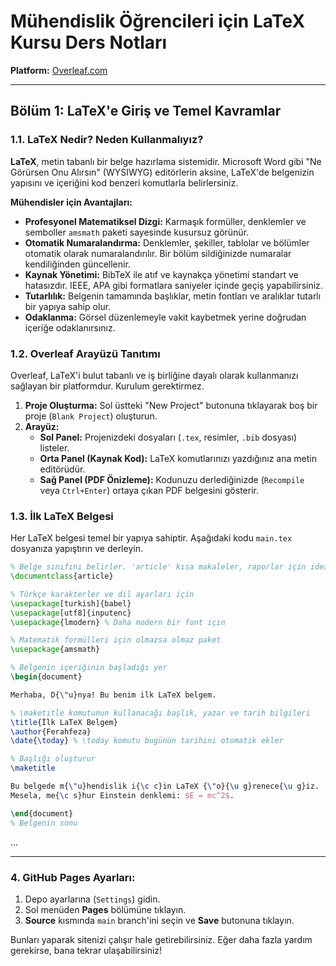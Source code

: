 # Mühendislik Öğrencileri için LaTeX Kursu Ders Notları

**Platform:** [Overleaf.com](https://www.overleaf.com)

---

## Bölüm 1: LaTeX'e Giriş ve Temel Kavramlar

### 1.1. LaTeX Nedir? Neden Kullanmalıyız?

**LaTeX**, metin tabanlı bir belge hazırlama sistemidir. Microsoft Word gibi "Ne Görürsen Onu Alırsın" (WYSIWYG) editörlerin aksine, LaTeX'de belgenizin yapısını ve içeriğini kod benzeri komutlarla belirlersiniz.

**Mühendisler için Avantajları:**
*   **Profesyonel Matematiksel Dizgi:** Karmaşık formüller, denklemler ve semboller `amsmath` paketi sayesinde kusursuz görünür.
*   **Otomatik Numaralandırma:** Denklemler, şekiller, tablolar ve bölümler otomatik olarak numaralandırılır. Bir bölüm sildiğinizde numaralar kendiliğinden güncellenir.
*   **Kaynak Yönetimi:** BibTeX ile atıf ve kaynakça yönetimi standart ve hatasızdır. IEEE, APA gibi formatlara saniyeler içinde geçiş yapabilirsiniz.
*   **Tutarlılık:** Belgenin tamamında başlıklar, metin fontları ve aralıklar tutarlı bir yapıya sahip olur.
*   **Odaklanma:** Görsel düzenlemeyle vakit kaybetmek yerine doğrudan içeriğe odaklanırsınız.

### 1.2. Overleaf Arayüzü Tanıtımı

Overleaf, LaTeX'i bulut tabanlı ve iş birliğine dayalı olarak kullanmanızı sağlayan bir platformdur. Kurulum gerektirmez.

1.  **Proje Oluşturma:** Sol üstteki "New Project" butonuna tıklayarak boş bir proje (`Blank Project`) oluşturun.
2.  **Arayüz:**
    *   **Sol Panel:** Projenizdeki dosyaları (`.tex`, resimler, `.bib` dosyası) listeler.
    *   **Orta Panel (Kaynak Kod):** LaTeX komutlarınızı yazdığınız ana metin editörüdür.
    *   **Sağ Panel (PDF Önizleme):** Kodunuzu derlediğinizde (`Recompile` veya `Ctrl+Enter`) ortaya çıkan PDF belgesini gösterir.

### 1.3. İlk LaTeX Belgesi

Her LaTeX belgesi temel bir yapıya sahiptir. Aşağıdaki kodu `main.tex` dosyanıza yapıştırın ve derleyin.

```latex
% Belge sınıfını belirler. 'article' kısa makaleler, raporlar için idealdir.
\documentclass{article}

% Türkçe karakterler ve dil ayarları için
\usepackage[turkish]{babel}
\usepackage[utf8]{inputenc}
\usepackage{lmodern} % Daha modern bir font için

% Matematik formülleri için olmazsa olmaz paket
\usepackage{amsmath}

% Belgenin içeriğinin başladığı yer
\begin{document}

Merhaba, D{\"u}nya! Bu benim ilk LaTeX belgem.

% \maketitle komutunun kullanacağı başlık, yazar ve tarih bilgileri
\title{İlk LaTeX Belgem}
\author{Ferahfeza}
\date{\today} % \today komutu bugünün tarihini otomatik ekler

% Başlığı oluşturur
\maketitle

Bu belgede m{\"u}hendislik i{\c c}in LaTeX {\"o}{\u g}renece{\u g}iz.
Mesela, me{\c s}hur Einstein denklemi: $E = mc^2$.

\end{document}
% Belgenin sonu
```
...

---

### 4. GitHub Pages Ayarları:
1. Depo ayarlarına (`Settings`) gidin.
2. Sol menüden **Pages** bölümüne tıklayın.
3. **Source** kısmında `main` branch'ini seçin ve **Save** butonuna tıklayın.

Bunları yaparak sitenizi çalışır hale getirebilirsiniz. Eğer daha fazla yardım gerekirse, bana tekrar ulaşabilirsiniz!